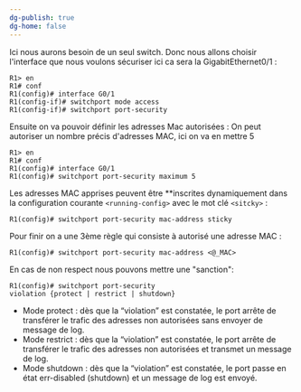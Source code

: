 ```yaml
---
dg-publish: true
dg-home: false
---
```

Ici nous aurons besoin de un seul switch.
Donc nous allons choisir l'interface que nous voulons sécuriser ici ca sera la GigabitEthernet0/1 :
```IOS
R1> en
R1# conf 
R1(config)# interface G0/1
R1(config-if)# switchport mode access
R1(config-if)# switchport port-security
```

 Ensuite on va pouvoir définir les adresses Mac autorisées :
 On peut autoriser un nombre précis d'adresses MAC, ici on va en mettre 5 
 ```IOS
R1> en
R1# conf 
R1(config)# interface G0/1
R1(config)# switchport port-security maximum 5 
 ```
 
 Les adresses MAC apprises peuvent être **inscrites dynamiquement dans la configuration courante `<running-config>` avec le mot clé `<sitcky>` :
```IOS 
R1(config)# switchport port-security mac-address sticky
 ```

Pour finir on a une 3ème règle qui consiste à autorisé une adresse MAC :
```IOS 
R1(config)# switchport port-security mac-address <@_MAC>
```

En cas de non respect nous pouvons mettre une "sanction":
```IOS 
R1(config)# switchport port-security
violation {protect | restrict | shutdown}
```

-   Mode protect : dès que la “violation” est constatée, le port arrête de transférer le trafic des adresses non autorisées sans envoyer de message de log.
-   Mode restrict : dès que la “violation” est constatée, le port arrête de transférer le trafic des adresses non autorisées et transmet un message de log.
-   Mode shutdown : dès que la “violation” est constatée, le port passe en état err-disabled (shutdown) et un message de log est envoyé.
